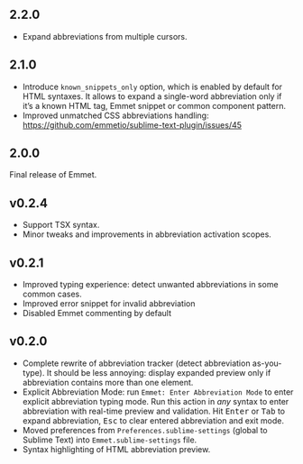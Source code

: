 ## 2.2.0

* Expand abbreviations from multiple cursors.

## 2.1.0

* Introduce `known_snippets_only` option, which is enabled by default for HTML syntaxes. It allows to expand a single-word abbreviation only if it’s a known HTML tag, Emmet snippet or common component pattern.
* Improved unmatched CSS abbreviations handling: https://github.com/emmetio/sublime-text-plugin/issues/45


## 2.0.0

Final release of Emmet.

## v0.2.4

* Support TSX syntax.
* Minor tweaks and improvements in abbreviation activation scopes.

## v0.2.1

* Improved typing experience: detect unwanted abbreviations in some common cases.
* Improved error snippet for invalid abbreviation
* Disabled Emmet commenting by default

## v0.2.0

* Complete rewrite of abbreviation tracker (detect abbreviation as-you-type). It should be less annoying: display expanded preview only if abbreviation contains more than one element.
* Explicit Abbreviation Mode: run `Emmet: Enter Abbreviation Mode` to enter explicit abbreviation typing mode. Run this action in *any* syntax to enter abbreviation with real-time preview and validation. Hit <kbd>Enter</kbd> or <kbd>Tab</kbd> to expand abbreviation, <kbd>Esc</kbd> to clear entered abbreviation and exit mode.
* Moved preferences from `Preferences.sublime-settings` (global to Sublime Text) into `Emmet.sublime-settings` file.
* Syntax highlighting of HTML abbreviation preview.
